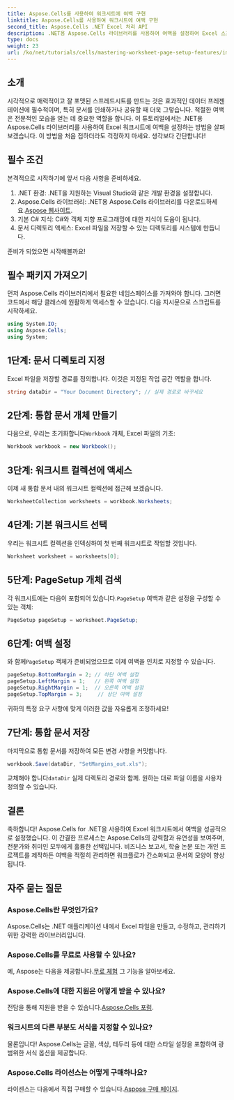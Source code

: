 ```yaml
---
title: Aspose.Cells를 사용하여 워크시트에 여백 구현
linktitle: Aspose.Cells를 사용하여 워크시트에 여백 구현
second_title: Aspose.Cells .NET Excel 처리 API
description: .NET용 Aspose.Cells 라이브러리를 사용하여 여백을 설정하여 Excel 스프레드시트를 향상시키는 방법을 알아보세요. 이 단계별 튜토리얼은 프로세스를 간소화하여 데이터 프레젠테이션을 전문적이고 세련되게 보이게 합니다.
type: docs
weight: 23
url: /ko/net/tutorials/cells/mastering-worksheet-page-setup-features/implement-margins-in-worksheet/
---
```

## 소개

시각적으로 매력적이고 잘 포맷된 스프레드시트를 만드는 것은 효과적인 데이터 프레젠테이션에 필수적이며, 특히 문서를 인쇄하거나 공유할 때 더욱 그렇습니다. 적절한 여백은 전문적인 모습을 얻는 데 중요한 역할을 합니다. 이 튜토리얼에서는 .NET용 Aspose.Cells 라이브러리를 사용하여 Excel 워크시트에 여백을 설정하는 방법을 살펴보겠습니다. 이 방법을 처음 접하더라도 걱정하지 마세요. 생각보다 간단합니다!

## 필수 조건

본격적으로 시작하기에 앞서 다음 사항을 준비하세요.

1. .NET 환경: .NET을 지원하는 Visual Studio와 같은 개발 환경을 설정합니다.
2.  Aspose.Cells 라이브러리: .NET용 Aspose.Cells 라이브러리를 다운로드하세요.[Aspose 웹사이트](https://releases.aspose.com/cells/net/).
3. 기본 C# 지식: C#와 객체 지향 프로그래밍에 대한 지식이 도움이 됩니다.
4. 문서 디렉토리 액세스: Excel 파일을 저장할 수 있는 디렉토리를 시스템에 만듭니다.

준비가 되었으면 시작해볼까요!

## 필수 패키지 가져오기

먼저 Aspose.Cells 라이브러리에서 필요한 네임스페이스를 가져와야 합니다. 그러면 코드에서 해당 클래스에 원활하게 액세스할 수 있습니다. 다음 지시문으로 스크립트를 시작하세요.

```csharp
using System.IO;
using Aspose.Cells;
using System;
```

## 1단계: 문서 디렉토리 지정

Excel 파일을 저장할 경로를 정의합니다. 이것은 지정된 작업 공간 역할을 합니다.

```csharp
string dataDir = "Your Document Directory"; // 실제 경로로 바꾸세요
```

## 2단계: 통합 문서 개체 만들기

 다음으로, 우리는 초기화합니다`Workbook` 개체, Excel 파일의 기초:

```csharp
Workbook workbook = new Workbook();
```

## 3단계: 워크시트 컬렉션에 액세스

이제 새 통합 문서 내의 워크시트 컬렉션에 접근해 보겠습니다.

```csharp
WorksheetCollection worksheets = workbook.Worksheets;
```

## 4단계: 기본 워크시트 선택

우리는 워크시트 컬렉션을 인덱싱하여 첫 번째 워크시트로 작업할 것입니다.

```csharp
Worksheet worksheet = worksheets[0];
```

## 5단계: PageSetup 개체 검색

 각 워크시트에는 다음이 포함되어 있습니다.`PageSetup` 여백과 같은 설정을 구성할 수 있는 객체:

```csharp
PageSetup pageSetup = worksheet.PageSetup;
```

## 6단계: 여백 설정

 와 함께`PageSetup` 객체가 준비되었으므로 이제 여백을 인치로 지정할 수 있습니다.

```csharp
pageSetup.BottomMargin = 2; // 하단 여백 설정
pageSetup.LeftMargin = 1;   // 왼쪽 여백 설정
pageSetup.RightMargin = 1;  // 오른쪽 여백 설정
pageSetup.TopMargin = 3;     // 상단 여백 설정
```

귀하의 특정 요구 사항에 맞게 이러한 값을 자유롭게 조정하세요!

## 7단계: 통합 문서 저장

마지막으로 통합 문서를 저장하여 모든 변경 사항을 커밋합니다.

```csharp
workbook.Save(dataDir, "SetMargins_out.xls");
```

 교체해야 합니다`dataDir` 실제 디렉토리 경로와 함께. 원하는 대로 파일 이름을 사용자 정의할 수 있습니다.

## 결론

축하합니다! Aspose.Cells for .NET을 사용하여 Excel 워크시트에서 여백을 성공적으로 설정했습니다. 이 간결한 프로세스는 Aspose.Cells의 강력함과 유연성을 보여주며, 전문가와 취미인 모두에게 훌륭한 선택입니다. 비즈니스 보고서, 학술 논문 또는 개인 프로젝트를 제작하든 여백을 적절히 관리하면 워크플로가 간소화되고 문서의 모양이 향상됩니다.

## 자주 묻는 질문

### Aspose.Cells란 무엇인가요?  
Aspose.Cells는 .NET 애플리케이션 내에서 Excel 파일을 만들고, 수정하고, 관리하기 위한 강력한 라이브러리입니다.

### Aspose.Cells를 무료로 사용할 수 있나요?  
 예, Aspose는 다음을 제공합니다.[무료 체험](https://releases.aspose.com/) 그 기능을 알아보세요.

### Aspose.Cells에 대한 지원은 어떻게 받을 수 있나요?  
 전담을 통해 지원을 받을 수 있습니다.[Aspose.Cells 포럼](https://forum.aspose.com/c/cells/9).

### 워크시트의 다른 부분도 서식을 지정할 수 있나요?  
물론입니다! Aspose.Cells는 글꼴, 색상, 테두리 등에 대한 스타일 설정을 포함하여 광범위한 서식 옵션을 제공합니다.

### Aspose.Cells 라이선스는 어떻게 구매하나요?  
 라이센스는 다음에서 직접 구매할 수 있습니다.[Aspose 구매 페이지](https://purchase.aspose.com/buy).